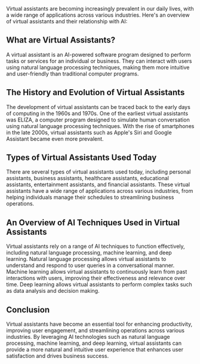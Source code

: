 

Virtual assistants are becoming increasingly prevalent in our daily lives, with a wide range of applications across various industries. Here's an overview of virtual assistants and their relationship with AI:

What are Virtual Assistants?
----------------------------

A virtual assistant is an AI-powered software program designed to perform tasks or services for an individual or business. They can interact with users using natural language processing techniques, making them more intuitive and user-friendly than traditional computer programs.

The History and Evolution of Virtual Assistants
-----------------------------------------------

The development of virtual assistants can be traced back to the early days of computing in the 1960s and 1970s. One of the earliest virtual assistants was ELIZA, a computer program designed to simulate human conversation using natural language processing techniques. With the rise of smartphones in the late 2000s, virtual assistants such as Apple's Siri and Google Assistant became even more prevalent.

Types of Virtual Assistants Used Today
--------------------------------------

There are several types of virtual assistants used today, including personal assistants, business assistants, healthcare assistants, educational assistants, entertainment assistants, and financial assistants. These virtual assistants have a wide range of applications across various industries, from helping individuals manage their schedules to streamlining business operations.

An Overview of AI Techniques Used in Virtual Assistants
-------------------------------------------------------

Virtual assistants rely on a range of AI techniques to function effectively, including natural language processing, machine learning, and deep learning. Natural language processing allows virtual assistants to understand and respond to user queries in a conversational manner. Machine learning allows virtual assistants to continuously learn from past interactions with users, improving their effectiveness and relevance over time. Deep learning allows virtual assistants to perform complex tasks such as data analysis and decision making.

Conclusion
----------

Virtual assistants have become an essential tool for enhancing productivity, improving user engagement, and streamlining operations across various industries. By leveraging AI technologies such as natural language processing, machine learning, and deep learning, virtual assistants can provide a more natural and intuitive user experience that enhances user satisfaction and drives business success.
